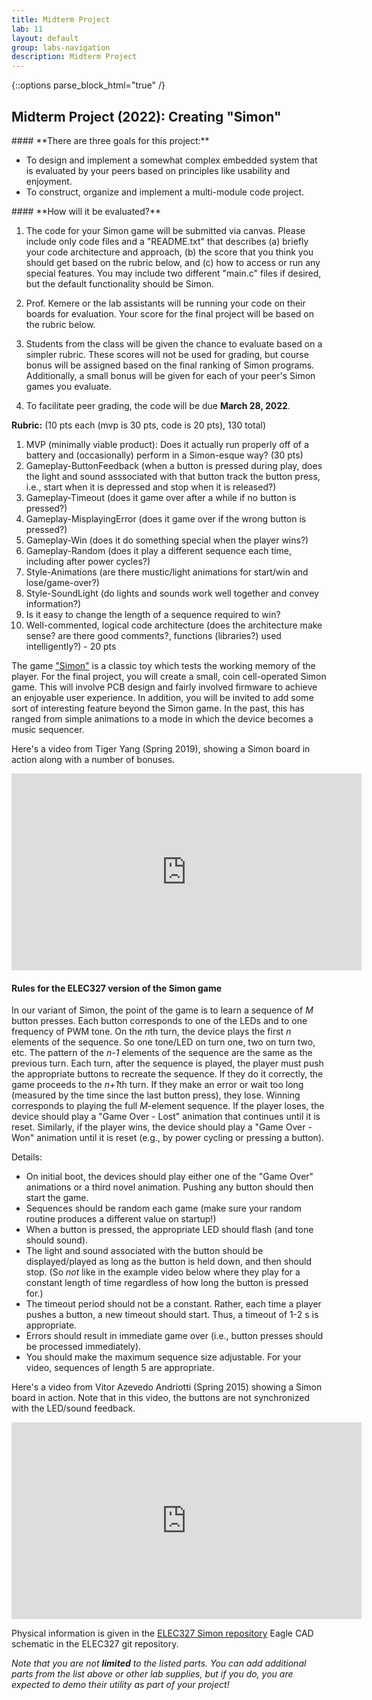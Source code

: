 ```yaml
---
title: Midterm Project
lab: 11
layout: default
group: labs-navigation
description: Midterm Project
---
```


{::options parse_block_html="true" /}

## Midterm Project (2022): Creating "Simon"

<div class="alert alert-info" role="alert">
#### **There are three goals for this project:**

  - To design and implement a somewhat complex embedded system that is evaluated by your peers
    based on principles like usability and enjoyment.
  - To construct, organize and implement a multi-module code project.
  
</div>

<div class="alert alert-danger" role="alert">
#### **How will it be evaluated?**

  1. The code for your Simon game will be submitted via canvas. Please include
  only code files and a "README.txt" that describes (a) briefly your code architecture
  and approach, (b) the score that you think you should get based on the rubric
  below, and (c) how to access or run any special features. You may include two
  different "main.c" files if desired, but the default functionality should be
  Simon.

  2. Prof. Kemere or the lab assistants will be running your code on their
  boards for evaluation. Your score for the final project will be based on the
  rubric below.

  3. Students from the class will be given the chance to evaluate
  based on a simpler rubric. These scores will not be used for grading, but
  course bonus will be assigned based on the final ranking of Simon programs.
  Additionally, a small bonus will be given for each of your peer's Simon games
  you evaluate.

  4. To facilitate peer grading, the code will be due **March 28, 2022**.

  **Rubric:** (10 pts each (mvp is 30 pts, code is 20 pts), 130 total) 
  1. MVP (minimally viable product): Does it actually run properly off of a
    battery and (occasionally) perform in a Simon-esque way? (30 pts)
  2. Gameplay-ButtonFeedback (when a button is pressed during play, does the
    light and sound asssociated with that button track the button press, i.e.,
    start when it is depressed and stop when it is released?)
  3. Gameplay-Timeout (does it game over after a while if no button is pressed?)
  4. Gameplay-MisplayingError (does it game over if the wrong button is pressed?)
  5. Gameplay-Win (does it do something special when the player wins?)
  6. Gameplay-Random (does it play a different sequence each time, including after power cycles?)
  7. Style-Animations (are there mustic/light animations for start/win and lose/game-over?)
  8. Style-SoundLight (do lights and sounds work well together and convey information?)
  9. Is it easy to change the length of a sequence required to win?
  10. Well-commented, logical code architecture (does the architecture make sense? are there good
    comments?, functions (libraries?) used intelligently?) - 20 pts

</div>


The game ["Simon"](https://en.wikipedia.org/wiki/Simon_(game)) is a classic toy which tests the
working memory of the player. For the final project, you will create a small,
coin cell-operated Simon game. This will involve PCB design and fairly involved firmware to
achieve an enjoyable user experience. In addition, you will be invited to add some sort of
interesting feature beyond the Simon game. In the past, this has ranged from simple animations
to a mode in which the device becomes a music sequencer.

Here's a video from Tiger Yang (Spring 2019), showing a Simon board in action along with a number of bonuses.

<iframe width="560" height="315" src="https://www.youtube.com/watch?v=DYyrkACy08Q"
frameborder="0" allowfullscreen></iframe>

#### Rules for the ELEC327 version of the Simon game

In our variant of Simon, the point of the game is to learn a sequence of *M* button presses.
Each button corresponds to one of the LEDs and to one frequency of PWM tone. On the *n*th turn,
the device plays the first *n* elements of the sequence. So one tone/LED on turn one, two on
turn two, etc. The pattern of the *n-1* elements of the sequence are the same as the previous
turn. Each turn, after the sequence is played, the player must push the appropriate buttons to
recreate the sequence. If they do it correctly, the game proceeds to the *n+1*th turn. If they
make an error or wait too long (measured by the time since the last button press), they lose.
Winning corresponds to playing the full *M*-element sequence. If the player loses, the device
should play a "Game Over - Lost" animation that continues until it is reset. Similarly, if the
player wins, the device should play a "Game Over - Won" animation until it is reset (e.g., by
power cycling or pressing a button). 

Details:

  - On initial boot, the devices should play either one of the "Game Over" animations or a
    third novel animation. Pushing any button should then start the game.
  - Sequences should be random each game (make sure your random routine produces a different
    value on startup!)
  - When a button is pressed, the appropriate LED should flash (and tone should sound).
  - The light and sound associated with the button should be displayed/played as long as the button is held down, and
    then should stop. (So _not_ like in the example video below where they play for a constant length of time regardless of
    how long the button is pressed for.)
  - The timeout period should not be a constant. Rather, each time a player pushes a button, a
    new timeout should start. Thus, a timeout of 1-2 s is appropriate.
  - Errors should result in immediate game over (i.e., button presses should be processed
    immediately).
  - You should make the maximum sequence size adjustable. For your video, sequences of length 5
    are appropriate.

Here's a video from Vitor Azevedo Andriotti (Spring 2015) showing a Simon board in action.
Note that in this video, the buttons are not synchronized with the LED/sound feedback.

<iframe width="560" height="315" src="https://www.youtube.com/embed/nrsBVdJFrKc"
frameborder="0" allowfullscreen></iframe>

Physical information is given in the
[ELEC327 Simon repository](https://raw.githubusercontent.com/ckemere/ELEC327/master/Labs/Midterm/)
Eagle CAD schematic in the ELEC327 git repository. 

*Note that you are not **limited** to the listed parts. You can add additional parts from the
list above or other lab supplies, but if you do, you are expected to demo their utility as part
of your project!*


